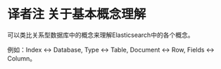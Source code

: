 # 译者注 关于基本概念理解

可以类比关系型数据库中的概念来理解Elasticsearch中的各个概念。

例如：Index &lt;-&gt; Database, Type &lt;-&gt; Table,  Document &lt;-&gt; Row, Fields &lt;-&gt; Column。

